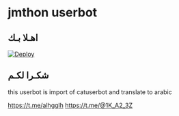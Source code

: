 # jmthon userbot

## اهـلا بـك

[![Deploy](https://www.herokucdn.com/deploy/button.svg)](https://heroku.com/deploy?template=https://github.com/alhgglh/pack)

## شكـرا لكـم 


this userbot is import of catuserbot and translate to arabic

https://t.me/alhgglh
https://t.me/@1K_A2_3Z
